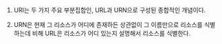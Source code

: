 1. URI는 두 가지 주요 부분집합인, URL과 URN으로 구성된 종합적인 개념이다.

2. URN은 현재 그 리소스가 어디에 존재하든 상관없이 그 이름만으로 리소스를 식별하는데 비해 URL은 리소스가 어디 있는지 설명해서 리소스를 식별한다.
